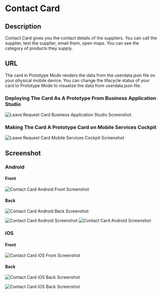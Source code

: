 # Contact Card

## Description

Contact Card gives you the contact details of the suppliers.
You can call the supplier, text the supplier, email them, open maps. You can see the category of products they supply.

## URL

The card in Prototype Mode renders the data from the userdata.json file on your physical mobile device.
You can change the lifecycle status of your card to Prototype Mode to visualize the data from userdata.json file.

### Deploying The Card As A Prototype From Business Application Studio

![Leave Request Card Business Application Studio Screenshot](screens/deploy-prototype-BAS.png)

### Making The Card A Prototype Card on Mobile Services Cockpit 

![Leave Request Card Mobile Services Cockpit Screenshot](screens/deploy-prototype-mobile-services-cockpit.png)

## Screenshot

### Android

#### Front

![Contact Card Android Front Screenshot](screens/android_front.png)

#### Back

![Contact Card Android Back Screenshot](screens/android_back.png)

![Contact Card Android Screenshot](screens/android_action.png) ![Contact Card Android Screenshot](screens/android_action1.png)

### iOS

#### Front

![Contact Card iOS Front Screenshot](screens/ios_front.png)

#### Back

![Contact Card iOS Back Screenshot](screens/ios_back.png)

![Contact Card iOS Back Screenshot](screens/ios_action.png)